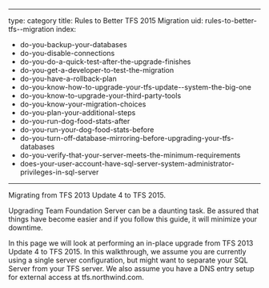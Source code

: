 
---
type: category
title: Rules to Better TFS 2015 Migration
uid: rules-to-better-tfs--migration
index:
 - do-you-backup-your-databases
 - do-you-disable-connections
 - do-you-do-a-quick-test-after-the-upgrade-finishes
 - do-you-get-a-developer-to-test-the-migration
 - do-you-have-a-rollback-plan
 - do-you-know-how-to-upgrade-your-tfs-update--system-the-big-one
 - do-you-know-to-upgrade-your-third-party-tools
 - do-you-know-your-migration-choices
 - do-you-plan-your-additional-steps
 - do-you-run-dog-food-stats-after
 - do-you-run-your-dog-food-stats-before
 - do-you-turn-off-database-mirroring-before-upgrading-your-tfs-databases
 - do-you-verify-that-your-server-meets-the-minimum-requirements
 - does-your-user-account-have-sql-server-system-administrator-privileges-in-sql-server
---

<p style="text-align&#58;justify;">​Migrating from TFS 2013 Update 4 to TFS 2015.</p><p>Upgrading Team Foundation Server can be a daunting task. Be assured that things have become easier and if you follow this guide, it will minimize your downtime.</p><p>In this page we will look at performing an in-place upgrade from TFS 2013 Update 4 to TFS 2015. In this walkthrough, we assume you are currently using a single server configuration, but might want to separate your SQL Server from your TFS server.&#160;We also assume you have a DNS entry setup for external access at tfs.northwind.com.</p>


